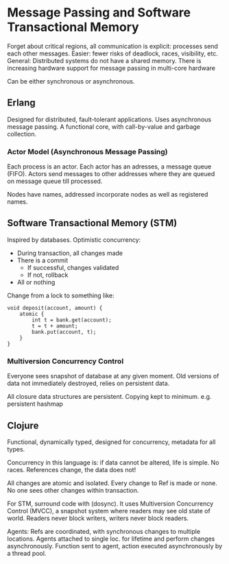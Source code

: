 # Message Passing and Software Transactional Memory

Forget about critical regions, all communication is explicit: processes send each other messages.
Easier: fewer risks of deadlock, races, visibility, etc.
General: Distributed systems do not have a shared memory.
There is increasing hardware support for message passing in multi-core hardware

Can be either synchronous or asynchronous.

## Erlang

Designed for distributed, fault-tolerant applications.
Uses asynchronous message passing. A functional core, with call-by-value and garbage collection.

### Actor Model (Asynchronous Message Passing)

Each process is an actor. Each actor has an adresses, a message queue (FIFO).
Actors send messages to other addresses where they are queued on message queue till processed.

Nodes have names, addressed incorporate nodes as well as registered names.

## Software Transactional Memory (STM)

Inspired by databases. Optimistic concurrency:

* During transaction, all changes made
* There is a commit
  * If successful, changes validated
  * If not, rollback
* All or nothing

Change from a lock to something like:

```
void deposit(account, amount) {
    atomic {
        int t = bank.get(account);
        t = t + amount;
        bank.put(account, t);
    }
}
```

### Multiversion Concurrency Control

Everyone sees snapshot of database at any given moment.
Old versions of data not immediately destroyed, relies on persistent data.

All closure data structures are persistent. Copying kept to minimum.
e.g. persistent hashmap

## Clojure

Functional, dynamically typed, designed for concurrency, metadata for all types.

Concurrency in this language is: if data cannot be altered, life is simple. No races.
References change, the data does not!

All changes are atomic and isolated. Every change to Ref is made or none. No one sees other changes within transaction.

For STM, surround code with (dosync). It uses Multiversion Concurrency Control (MVCC), a snapshot system where readers may see old state of world. Readers never block writers, writers never block readers.

Agents: Refs are coordinated, with synchronous changes to multiple locations.
Agents attached to single loc. for lifetime and perform changes asynchronously.
Function sent to agent, action executed asynchronously by a thread pool.